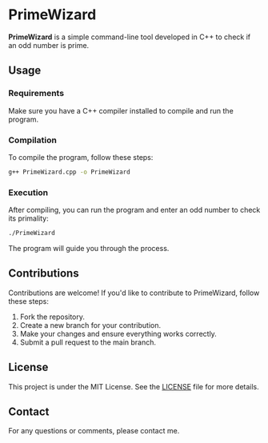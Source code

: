 # PrimeWizard

**PrimeWizard** is a simple command-line tool developed in C++ to check if an odd number is prime.

## Usage

### Requirements

Make sure you have a C++ compiler installed to compile and run the program.

### Compilation

To compile the program, follow these steps:

```bash
g++ PrimeWizard.cpp -o PrimeWizard
```

### Execution

After compiling, you can run the program and enter an odd number to check its primality:

```bash
./PrimeWizard
```

The program will guide you through the process.

## Contributions

Contributions are welcome! If you'd like to contribute to PrimeWizard, follow these steps:

1. Fork the repository.
2. Create a new branch for your contribution.
3. Make your changes and ensure everything works correctly.
4. Submit a pull request to the main branch.

## License

This project is under the MIT License. See the [LICENSE](LICENSE) file for more details.

## Contact

For any questions or comments, please contact me.
